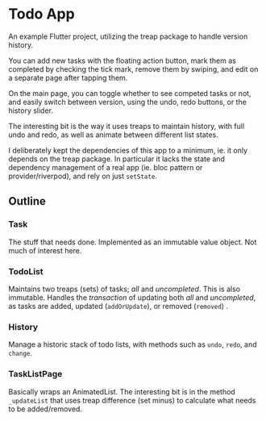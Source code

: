# Todo App

An example Flutter project, utilizing the treap package to handle version history.

You can add new tasks with the floating action button, mark them as completed by 
checking the tick mark, remove them by swiping, and edit on a separate page after 
tapping them.

On the main page, you can toggle whether to see competed tasks or not, and easily
switch between version, using the undo, redo buttons, or the history slider.

The interesting bit is the way it uses treaps to maintain history, with full undo 
and redo, as well as animate between different list states. 

I deliberately kept the dependencies of this app to a minimum, ie. it only depends 
on the treap package. In particular it lacks the state and dependency management 
of a real app (ie. bloc pattern or provider/riverpod), and rely on just `setState`.

## Outline

### Task

The stuff that needs done. Implemented as an immutable value object. Not much of 
interest here.

### TodoList

Maintains two treaps (sets) of tasks; _all_ and _uncompleted_. This is also immutable. 
Handles the _transaction_ of updating both _all_ and _uncompleted_, as tasks are 
added, updated (`addOrUpdate`), or removed (`removed`)
.
### History

Manage a historic stack of todo lists, with methods such as `undo`, `redo`, and `change`.  

### TaskListPage

Basically wraps an AnimatedList. The interesting bit is in the method `_updateList`
that uses treap difference (set minus) to calculate what needs to be added/removed. 


